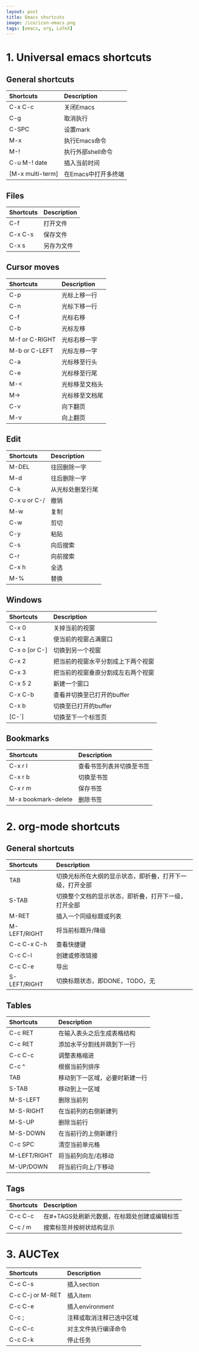 ```yaml
---
layout: post
title: Emacs shortcuts
image: /ico/icon-emacs.png
tags: [emacs, org, LaTeX]
---
```


# 1. Universal emacs shortcuts
## General shortcuts

| Shortcuts        | Description         |
| :--------------- | :------------------ |
| C-x C-c          | 关闭Emacs           |
| C-g              | 取消执行            |
| C-SPC            | 设置mark            |
| M-x              | 执行Emacs命令       |
| M-!              | 执行外部shell命令   |
| C-u M-! date     | 插入当前时间        |
| [M-x multi-term] | 在Emacs中打开多终端 |

## Files

| Shortcuts | Description |
| :-------- | :---------- |
| C-f       | 打开文件    |
| C-x C-s   | 保存文件    |
| C-x s     | 另存为文件  |

## Cursor moves

| Shortcuts      | Description    |
| :------------- | :------------- |
| C-p            | 光标上移一行   |
| C-n            | 光标下移一行   |
| C-f            | 光标右移       |
| C-b            | 光标左移       |
| M-f or C-RIGHT | 光标右移一字   |
| M-b or C-LEFT  | 光标左移一字   |
| C-a            | 光标移至行头   |
| C-e            | 光标移至行尾   |
| M-<            | 光标移至文档头 |
| M->            | 光标移至文档尾 |
| C-v            | 向下翻页       |
| M-v            | 向上翻页       |

## Edit

| Shortcuts    | Description      |
| :----------- | :--------------- |
| M-DEL        | 往回删除一字     |
| M-d          | 往后删除一字     |
| C-k          | 从光标处删至行尾 |
| C-x u or C-/ | 撤销             |
| M-w          | 复制             |
| C-w          | 剪切             |
| C-y          | 粘贴             |
| C-s          | 向后搜索         |
| C-r          | 向前搜索         |
| C-x h        | 全选             |
| M-%          | 替换             |

## Windows

| Shortcuts      | Description                        |
| :------------- | :--------------------------------- |
| C-x 0          | 关掉当前的视窗                     |
| C-x 1          | 使当前的视窗占满窗口               |
| C-x o [or C-\] | 切换到另一个视窗                   |
| C-x 2          | 把当前的视窗水平分割成上下两个视窗 |
| C-x 3          | 把当前的视窗垂直分割成左右两个视窗 |
| C-x 5 2        | 新建一个窗口                       |
| C-x C-b        | 查看并切换至已打开的buffer         |
| C-x b          | 切换至已打开的buffer               |
| [C-`]          | 切换至下一个标签页                 |

## Bookmarks

| Shortcuts           | Description              |
| :------------------ | :----------------------- |
| C-x r l             | 查看书签列表并切换至书签 |
| C-x r b             | 切换至书签               |
| C-x r m             | 保存书签                 |
| M-x bookmark-delete | 删除书签                 |

# 2. org-mode shortcuts
## General shortcuts

| Shortcuts    | Description                                              |
| :----------- | :------------------------------------------------------- |
| TAB          | 切换光标所在大纲的显示状态，即折叠，打开下一级，打开全部 |
| S-TAB        | 切换整个文档的显示状态，即折叠，打开下一级，打开全部     |
| M-RET        | 插入一个同级标题或列表                                   |
| M-LEFT/RIGHT | 将当前标题升/降级                                        |
| C-c C-x C-h  | 查看快捷键                                               |
| C-c C-l      | 创建或修改链接                                           |
| C-c C-e      | 导出                                                     |
| S-LEFT/RIGHT | 切换标题状态，即DONE，TODO，无                           |

## Tables

| Shortcuts    | Description                    |
| :----------- | :----------------------------- |
| C-c RET      | 在输入表头之后生成表格结构     |
| C-c RET      | 添加水平分割线并跳到下一行     |
| C-c C-c      | 调整表格缩进                   |
| C-c ^        | 根据当前列排序                 |
| TAB          | 移动到下一区域，必要时新建一行 |
| S-TAB        | 移动到上一区域                 |
| M-S-LEFT     | 删除当前列                     |
| M-S-RIGHT    | 在当前列的右侧新建列           |
| M-S-UP       | 删除当前行                     |
| M-S-DOWN     | 在当前行的上侧新建行           |
| C-c SPC      | 清空当前单元格                 |
| M-LEFT/RIGHT | 将当前列向左/右移动            |
| M-UP/DOWN    | 将当前行向上/下移动            |

## Tags

| Shortcuts | Description                                  |
| :-------- | :------------------------------------------- |
| C-c C-c   | 在#+TAGS处刷新元数据，在标题处创建或编辑标签 |
| C-c / m   | 搜索标签并按树状结构显示                     |

# 3. AUCTex

| Shortcuts        | Description              |
| :--------------- | :----------------------- |
| C-c C-s          | 插入section              |
| C-c C-j or M-RET | 插入item                 |
| C-c C-e          | 插入environment          |
| C-c ;            | 注释或取消注释已选中区域 |
| C-c C-c          | 对主文件执行编译命令     |
| C-c C-k          | 停止任务                 |
